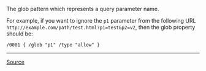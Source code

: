 The glob pattern which represents a query parameter name.

For example, if you want to ignore the `p1` parameter from the following URL `http://example.com/path/test.html?p1=test&p2=v2`, then the glob property should be:

```
/0001 { /glob "p1" /type "allow" }
```

---

[Source](https://experienceleague.adobe.com/docs/experience-manager-dispatcher/using/configuring/dispatcher-configuration.html?lang=en#ignoring-url-parameters)
